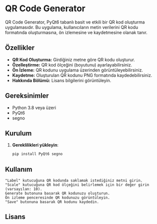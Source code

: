 # QR Code Generator

QR Code Generator, PyQt6 tabanlı basit ve etkili bir QR kod oluşturma uygulamasıdır. Bu uygulama, kullanıcıların metin verilerini QR kodu formatında oluşturmasına, ön izlemesine ve kaydetmesine olanak tanır.

## Özellikler

- **QR Kod Oluşturma:** Girdiğiniz metne göre QR kodu oluşturur.
- **Özelleştirme:** QR kod ölçeğini (boyutunu) ayarlayabilirsiniz.
- **Ön İzleme:** QR kodunu uygulama üzerinden görüntüleyebilirsiniz.
- **Kaydetme:** Oluşturulan QR kodunu PNG formatında kaydedebilirsiniz.
- **Hakkında Bölümü:** Lisans bilgilerini görüntüleyin.

## Gereksinimler

- Python 3.8 veya üzeri
- PyQt6
- segno

## Kurulum

1. **Gereklilikleri yükleyin**:
   ```bash
   pip install PyQt6 segno

## Kullanım

    "Label" kutucuğuna QR kodunda saklamak istediğiniz metni girin.
    "Scale" kutucuğuna QR kod ölçeğini belirlemek için bir değer girin (varsayılan: 10).
    Generate butonuna basarak QR kodunuzu oluşturun.
    Ön izleme penceresinde QR kodunuzu görüntüleyin.
    "Save" butonuna basarak QR kodunu kaydedin.

## Lisans

